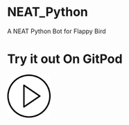 # NEAT_Python
A NEAT Python Bot for Flappy Bird
# Try it out On GitPod
<a href = https://gitpod.io/#/https://github.com/ShashankBajpai/NEAT_Python/blob/main/README.md>
<img src="https://github.com/ShashankBajpai/NEAT_Python/blob/main/play.svg" width="100" height="100">
</a>

